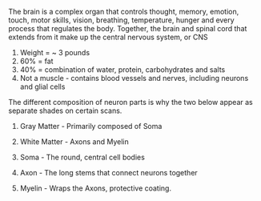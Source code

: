 The brain is a complex organ that controls thought, memory, emotion, touch, motor skills, vision, breathing, temperature, hunger and every process that regulates the body. Together, the brain and spinal cord that extends from it make up the central nervous system, or CNS

1. Weight = ~ 3 pounds
2. 60% = fat
3. 40% = combination of water, protein, carbohydrates and salts
4. Not a muscle - contains blood vessels and nerves, including neurons and glial cells

The different composition of neuron parts is why the two below appear as separate shades on certain scans.

1.   Gray Matter - Primarily composed of Soma
2.   White Matter - Axons and Myelin



1.   Soma - The round, central cell bodies
2.   Axon - The long stems that connect neurons together
3.   Myelin - Wraps the Axons, protective coating.
